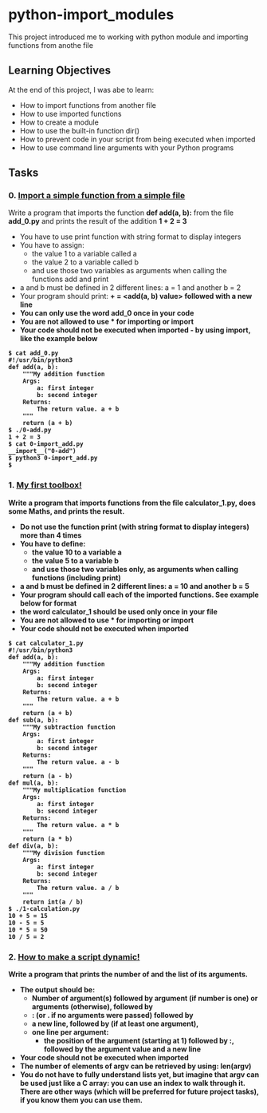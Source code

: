 # python-import_modules

This project introduced me to working with python module and importing functions from anothe file

## Learning Objectives

At the end of this project, I was abe to learn:

- How to import functions from another file
- How to use imported functions
- How to create a module
- How to use the built-in function dir()
- How to prevent code in your script from being executed when imported
- How to use command line arguments with your Python programs

## Tasks

### 0. [Import a simple function from a simple file](https://github.com/Sanctus-Peter/alx-higher_level_programming/blob/main/0x02-python-import_modules/0-add.py)
Write a program that imports the function **def add(a, b):** from the file **add_0.py** and prints the result of the addition **1 + 2 = 3**

- You have to use print function with string format to display integers
- You have to assign:
  - the value 1 to a variable called a
  - the value 2 to a variable called b
  - and use those two variables as arguments when calling the functions add and print
- a and b must be defined in 2 different lines: a = 1 and another b = 2
- Your program should print: **<a value> + <b value> = <add(a, b) value>** followed with a new line
- You can only use the word add_0 once in your code
- You are not allowed to use * for importing or **__import__**
- Your code should not be executed when imported - by using **__import__**, like the example below

```
$ cat add_0.py
#!/usr/bin/python3
def add(a, b):
    """My addition function
    Args:
        a: first integer
        b: second integer
    Returns:
        The return value. a + b
    """
    return (a + b)
$ ./0-add.py
1 + 2 = 3
$ cat 0-import_add.py
__import__("0-add")
$ python3 0-import_add.py
$
```

### 1. [My first toolbox!](https://github.com/Sanctus-Peter/alx-higher_level_programming/blob/main/0x02-python-import_modules/1-calculation.py)
Write a program that imports functions from the file calculator_1.py, does some Maths, and prints the result.

- Do not use the function print (with string format to display integers) more than 4 times
- You have to define:
  - the value 10 to a variable a
  - the value 5 to a variable b
  - and use those two variables only, as arguments when calling functions (including print)
- a and b must be defined in 2 different lines: a = 10 and another b = 5
- Your program should call each of the imported functions. See example below for format
- the word calculator_1 should be used only once in your file
- You are not allowed to use * for importing or **__import__**
- Your code should not be executed when imported
```
$ cat calculator_1.py
#!/usr/bin/python3
def add(a, b):
    """My addition function
    Args:
        a: first integer
        b: second integer
    Returns:
        The return value. a + b
    """
    return (a + b)
def sub(a, b):
    """My subtraction function
    Args:
        a: first integer
        b: second integer
    Returns:
        The return value. a - b
    """
    return (a - b)
def mul(a, b):
    """My multiplication function
    Args:
        a: first integer
        b: second integer
    Returns:
        The return value. a * b
    """
    return (a * b)
def div(a, b):
    """My division function
    Args:
        a: first integer
        b: second integer
    Returns:
        The return value. a / b
    """
    return int(a / b)
$ ./1-calculation.py
10 + 5 = 15
10 - 5 = 5
10 * 5 = 50
10 / 5 = 2
```

### 2. [How to make a script dynamic!](https://github.com/Sanctus-Peter/alx-higher_level_programming/blob/main/0x02-python-import_modules/2-args.py)
Write a program that prints the number of and the list of its arguments.

- The output should be:
  - Number of argument(s) followed by argument (if number is one) or arguments (otherwise), followed by
  - : (or . if no arguments were passed) followed by
  - a new line, followed by (if at least one argument),
  - one line per argument:
    - the position of the argument (starting at 1) followed by :, followed by the argument value and a new line
- Your code should not be executed when imported
- The number of elements of argv can be retrieved by using: len(argv)
- You do not have to fully understand lists yet, but imagine that argv can be used just like a C array: you can use an index to walk through it. There are other ways (which will be preferred for future project tasks), if you know them you can use them.

